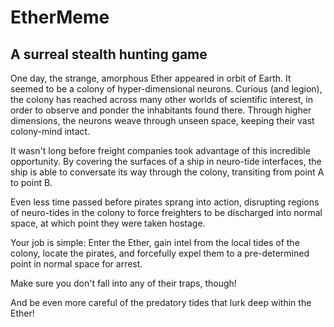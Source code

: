 # EtherMeme
## A surreal stealth hunting game

One day, the strange, amorphous Ether appeared in orbit of Earth.
It seemed to be a colony of hyper-dimensional neurons.
Curious (and legion), the colony has reached across many other worlds
of scientific interest, in order to observe and ponder the inhabitants
found there. Through higher dimensions, the neurons weave through
unseen space, keeping their vast colony-mind intact.

It wasn't long before freight companies took advantage of this
incredible opportunity. By covering the surfaces of a ship in neuro-tide
interfaces, the ship is able to conversate its way through the colony,
transiting from point A to point B.

Even less time passed before pirates sprang into action, disrupting
regions of neuro-tides in the colony to force freighters to be
discharged into normal space, at which point they were taken hostage.

Your job is simple: Enter the Ether, gain intel from the local tides
of the colony, locate the pirates, and forcefully expel them to a
pre-determined point in normal space for arrest.

Make sure you don't fall into any of their traps, though!

And be even more careful of the predatory tides that lurk deep within
the Ether!